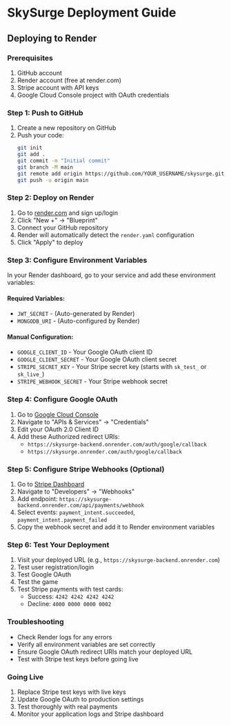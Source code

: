 # SkySurge Deployment Guide

## Deploying to Render

### Prerequisites
1. GitHub account
2. Render account (free at render.com)
3. Stripe account with API keys
4. Google Cloud Console project with OAuth credentials

### Step 1: Push to GitHub
1. Create a new repository on GitHub
2. Push your code:
   ```bash
   git init
   git add .
   git commit -m "Initial commit"
   git branch -M main
   git remote add origin https://github.com/YOUR_USERNAME/skysurge.git
   git push -u origin main
   ```

### Step 2: Deploy on Render
1. Go to [render.com](https://render.com) and sign up/login
2. Click "New +" → "Blueprint"
3. Connect your GitHub repository
4. Render will automatically detect the `render.yaml` configuration
5. Click "Apply" to deploy

### Step 3: Configure Environment Variables
In your Render dashboard, go to your service and add these environment variables:

#### Required Variables:
- `JWT_SECRET` - (Auto-generated by Render)
- `MONGODB_URI` - (Auto-configured by Render)

#### Manual Configuration:
- `GOOGLE_CLIENT_ID` - Your Google OAuth client ID
- `GOOGLE_CLIENT_SECRET` - Your Google OAuth client secret
- `STRIPE_SECRET_KEY` - Your Stripe secret key (starts with `sk_test_` or `sk_live_`)
- `STRIPE_WEBHOOK_SECRET` - Your Stripe webhook secret

### Step 4: Configure Google OAuth
1. Go to [Google Cloud Console](https://console.cloud.google.com)
2. Navigate to "APIs & Services" → "Credentials"
3. Edit your OAuth 2.0 Client ID
4. Add these Authorized redirect URIs:
   - `https://skysurge-backend.onrender.com/auth/google/callback`
   - `https://skysurge.onrender.com/auth/google/callback`

### Step 5: Configure Stripe Webhooks (Optional)
1. Go to [Stripe Dashboard](https://dashboard.stripe.com)
2. Navigate to "Developers" → "Webhooks"
3. Add endpoint: `https://skysurge-backend.onrender.com/api/payments/webhook`
4. Select events: `payment_intent.succeeded`, `payment_intent.payment_failed`
5. Copy the webhook secret and add it to Render environment variables

### Step 6: Test Your Deployment
1. Visit your deployed URL (e.g., `https://skysurge-backend.onrender.com`)
2. Test user registration/login
3. Test Google OAuth
4. Test the game
5. Test Stripe payments with test cards:
   - Success: `4242 4242 4242 4242`
   - Decline: `4000 0000 0000 0002`

### Troubleshooting
- Check Render logs for any errors
- Verify all environment variables are set correctly
- Ensure Google OAuth redirect URIs match your deployed URL
- Test with Stripe test keys before going live

### Going Live
1. Replace Stripe test keys with live keys
2. Update Google OAuth to production settings
3. Test thoroughly with real payments
4. Monitor your application logs and Stripe dashboard 